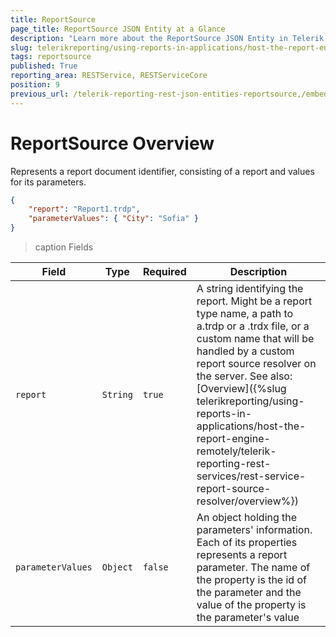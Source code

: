```yaml
---
title: ReportSource
page_title: ReportSource JSON Entity at a Glance
description: "Learn more about the ReportSource JSON Entity in Telerik Reporting REST Service and the type and meaning of each field."
slug: telerikreporting/using-reports-in-applications/host-the-report-engine-remotely/telerik-reporting-rest-services/rest-api-reference/json-entities/reportsource
tags: reportsource
published: True
reporting_area: RESTService, RESTServiceCore
position: 9
previous_url: /telerik-reporting-rest-json-entities-reportsource,/embedding-reports/host-the-report-engine-remotely/telerik-reporting-rest-services/rest-api-reference/json-entities/reportsource, /embedding-reports/host-the-report-engine-remotely/rest-api-reference/json-entities/
---
```


<style>
    table th:nth-of-type(2) {
		width: 10%;
	}

    table th:nth-of-type(3) {
		width: 10%;
	}

    table th:nth-of-type(4) {
		width: 60%;
	}
</style>

# ReportSource Overview

Represents a report document identifier, consisting of a report and values for its parameters.

````JSON
{
	"report": "Report1.trdp",
	"parameterValues": { "City": "Sofia" }
}
````

>caption Fields

| Field | Type | Required | Description |
| ------ | ------ | ------ | ------ |
|`report`|`String`|`true`|A string identifying the report. Might be a report type name, a path to a.trdp or a .trdx file, or a custom name that will be handled by a custom report source resolver on the server. See also:[Overview]({%slug telerikreporting/using-reports-in-applications/host-the-report-engine-remotely/telerik-reporting-rest-services/rest-service-report-source-resolver/overview%})|
|`parameterValues`|`Object`|`false`|An object holding the parameters' information. Each of its properties represents a report parameter. The name of the property is the id of the parameter and the value of the property is the parameter's value|
